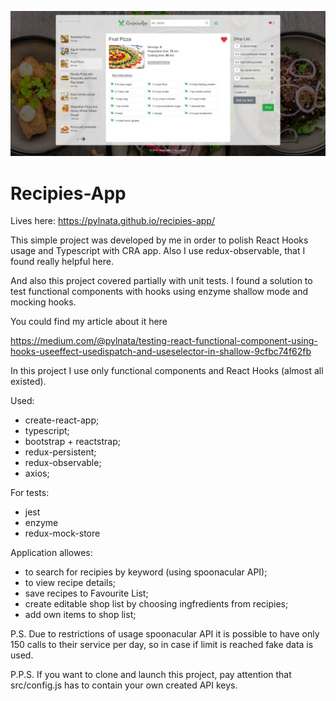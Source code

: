 ![Alt text](screen.png?raw=true "Recipies-App")

# Recipies-App

Lives here: https://pylnata.github.io/recipies-app/

This simple project was developed by me in order to polish React Hooks usage and Typescript with CRA app. Also I use redux-observable, that I found really helpful here. 

And also this project covered partially with unit tests.
I found a solution to test functional components with hooks using enzyme shallow mode and mocking hooks. 

You could find my article about it here

https://medium.com/@pylnata/testing-react-functional-component-using-hooks-useeffect-usedispatch-and-useselector-in-shallow-9cfbc74f62fb

In this project I use only functional components and React Hooks (almost all existed). 

Used: 
* create-react-app;
* typescript;
* bootstrap + reactstrap;
* redux-persistent;
* redux-observable;
* axios;

For tests:
* jest 
* enzyme
* redux-mock-store

Application allowes: 
* to search for recipies by keyword (using spoonacular API);
* to view recipe details;
* save recipes to Favourite List;
* create editable shop list by choosing ingfredients from recipies;
* add own items to shop list;

P.S. Due to restrictions of usage spoonacular API it is possible to have only 150 calls to their service per day, so in case if limit is reached fake data is used.

P.P.S. If you want to clone and launch this project, pay attention that src/config.js has to contain your own created API keys.


